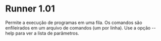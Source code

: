 # Runner 1.01
Permite a execução de programas em uma fila.
Os comandos são enfileirados em um arquivo de comandos (um por linha).
Use a opção --help para ver a lista de parâmetros.

